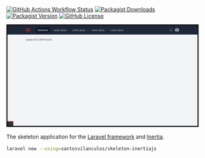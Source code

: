 [![GitHub Actions Workflow Status](https://img.shields.io/github/actions/workflow/status/santosvilanculos/skeleton-inertiajs/test.yml?label=test)](https://github.com/SantosVilanculos/skeleton-inertiajs/actions)
[![Packagist Downloads](https://img.shields.io/packagist/dt/santosvilanculos/skeleton-inertiajs)](https://packagist.org/packages/santosvilanculos/skeleton-inertiajs)
[![Packagist Version](https://img.shields.io/packagist/v/santosvilanculos/skeleton-inertiajs)](https://packagist.org/packages/santosvilanculos/skeleton-inertiajs)
[![GitHub License](https://img.shields.io/github/license/santosvilanculos/skeleton-inertiajs)](https://github.com/SantosVilanculos/skeleton-inertiajs/blob/main/LICENSE)

![screenshot](./screenshot.png)

The skeleton application for the [Laravel framework](https://laravel.com/) and [Inertia](https://inertiajs.com/).

```sh
laravel new --using=santosvilanculos/skeleton-inertiajs
```

